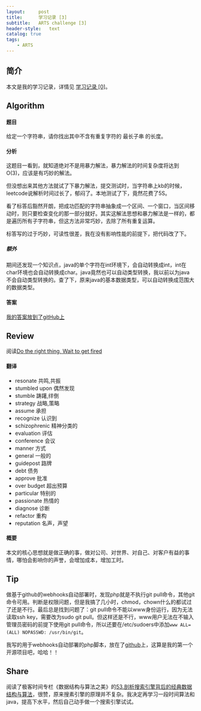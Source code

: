 ```yaml
---
layout:     post
title:      学习记录 [3]
subtitle:   ARTS challenge [3]
header-style:   text
catalog: true
tags:
    - ARTS
---
```


## 简介

本文是我的学习记录，详情见 [学习记录 [0]](/2019/03/31/ARTS-0/)。

## Algorithm

#### 题目

给定一个字符串，请你找出其中不含有重复字符的 最长子串 的长度。

#### 分析

这题目一看到，就知道绝对不是用暴力解法，暴力解法的时间复杂度将达到O(3)，应该是有巧妙的解法。

但没想出来其他方法就试了下暴力解法，提交测试时，当字符串上kb的时候，leetcode说解析时间过长了，郁闷了。本地测试了下，竟然花费了5S。

看了标答后豁然开朗，把成功匹配的字符串抽象成一个区间、一个窗口，当区间移动时，则只要检查变化的那一部分就好。其实这解法思想和暴力解法是一样的，都是遍历所有子字符串，但这方法非常巧妙，去除了所有重复运算。

标答写的过于巧妙，可读性很差，我在没有影响性能的前提下，把代码改了下。

##### 额外

期间还发现一个知识点，java的单个字符在int环境下，会自动转换成int，int在char环境也会自动转换成char。java竟然也可以自动类型转换，我以前以为java不会自动类型转换的。查了下，原来java的基本数据类型，可以自动转换成范围大的数据类型。

#### 答案

[我的答案放到了gitHub上](https://github.com/AnthonySAD/leedcode/tree/master/Arithmetic/0003.LongestSubstringWithoutRepeatingCharacters)

## Review

阅读[Do the right thing, Wait to get fired](https://brendansterne.com/2013/07/11/do-the-right-thing-wait-to-get-fired/)

#### 翻译

- resonate 共鸣,共振
- stumbled upon 偶然发现
- stumble 踌躇,绊倒
- strategy 战略,策略
- assume 承担
- recognize 认识到
- schizophrenic 精神分类的
- evaluation 评估
- conference 会议
- manner 方式
- general 一般的
- guidepost 路牌
- debt 债务
- approve 批准
- over budget 超出预算
- particular 特别的
- passionate 热情的
- diagnose 诊断
- refactor 重构
- reputation 名声，声望

#### 概要

本文的核心思想就是做正确的事，做对公司、对世界、对自己、对客户有益的事情，哪怕会影响你的声誉，会增加成本，增加工时。

## Tip

做基于github的webhooks自动部署时，发现php就是不执行git pull命令，其他git命令可用。判断是权限问题，但是我搞了几小时，chmod，chown什么的都试过了还是不行。最后总是找到问题了：git pull命令不能以www身份运行，因为无法读取ssh key，需要改为sudo git pull。但这样还是不行，www用户无法在不输入管理员密码的前提下使用git pull命令，所以还要在/etc/sudoers中添加```www ALL=(ALL)	NOPASSWD: /usr/bin/git```。

我写的用于webhooks自动部署的php脚本，放在了[github](https://github.com/AnthonySAD/webhooks-php)上，这算是我的第一个开源项目吧，哈哈！！

## Share

阅读了极客时间专栏《数据结构与算法之美》的[53.剖析搜索引擎背后的经典数据结构与算法](https://time.geekbang.org/column/article/79433)，很赞，原来搜素引擎的原理并不复杂。我决定再学习一段时间算法和java，提高下水平，然后自己动手做一个搜索引擎试试。